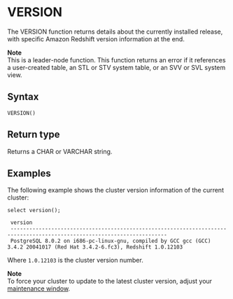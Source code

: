 # VERSION<a name="r_VERSION"></a>

 The VERSION function returns details about the currently installed release, with specific Amazon Redshift version information at the end\. 

**Note**  
This is a leader\-node function\. This function returns an error if it references a user\-created table, an STL or STV system table, or an SVV or SVL system view\.

## Syntax<a name="r_VERSION-synopsis"></a>

```
VERSION()
```

## Return type<a name="r_VERSION-return-type"></a>

Returns a CHAR or VARCHAR string\. 

## Examples<a name="r_VERSION-examples"></a>

The following example shows the cluster version information of the current cluster: 

```
select version();
```

```
 version
 ------------------------------------------------------------------------------------------------------------------------               
 PostgreSQL 8.0.2 on i686-pc-linux-gnu, compiled by GCC gcc (GCC) 3.4.2 20041017 (Red Hat 3.4.2-6.fc3), Redshift 1.0.12103
```

Where `1.0.12103` is the cluster version number\. 

**Note**  
To force your cluster to update to the latest cluster version, adjust your [maintenance window](https://docs.aws.amazon.com/redshift/latest/mgmt/working-with-clusters.html#rs-maintenance-windows)\. 
